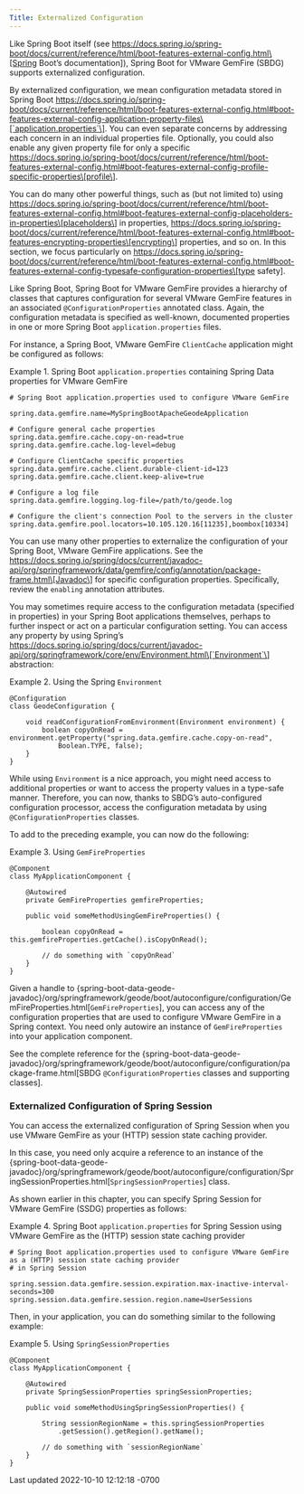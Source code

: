 ```yaml
---
Title: Externalized Configuration
---
```



<!-- 
 Copyright (c) VMware, Inc. 2022. All rights reserved.
 Licensed to the Apache Software Foundation (ASF) under one or more contributor license
 agreements. See the NOTICE file distributed with this work for additional information regarding
 copyright ownership. The ASF licenses this file to You under the Apache License, Version 2.0 (the
 "License"); you may not use this file except in compliance with the License. You may obtain a
 copy of the License at
 
 http://www.apache.org/licenses/LICENSE-2.0
 
 Unless required by applicable law or agreed to in writing, software distributed under the License
 is distributed on an "AS IS" BASIS, WITHOUT WARRANTIES OR CONDITIONS OF ANY KIND, either express
 or implied. See the License for the specific language governing permissions and limitations under
 the License.
-->



Like Spring Boot itself (see
https://docs.spring.io/spring-boot/docs/current/reference/html/boot-features-external-config.html\[Spring
Boot’s documentation\]), Spring Boot for VMware GemFire (SBDG)
supports externalized configuration.





By externalized configuration, we mean configuration metadata stored in
Spring Boot
https://docs.spring.io/spring-boot/docs/current/reference/html/boot-features-external-config.html#boot-features-external-config-application-property-files\[`application.properties`\].
You can even separate concerns by addressing each concern in an
individual properties file. Optionally, you could also enable any given
property file for only a specific
https://docs.spring.io/spring-boot/docs/current/reference/html/boot-features-external-config.html#boot-features-external-config-profile-specific-properties\[profile\].





You can do many other powerful things, such as (but not limited to)
using
https://docs.spring.io/spring-boot/docs/current/reference/html/boot-features-external-config.html#boot-features-external-config-placeholders-in-properties\[placeholders\]
in properties,
https://docs.spring.io/spring-boot/docs/current/reference/html/boot-features-external-config.html#boot-features-encrypting-properties\[encrypting\]
properties, and so on. In this section, we focus particularly on
https://docs.spring.io/spring-boot/docs/current/reference/html/boot-features-external-config.html#boot-features-external-config-typesafe-configuration-properties\[type
safety\].





Like Spring Boot, Spring Boot for VMware GemFire provides a
hierarchy of classes that captures configuration for several
VMware GemFire features in an associated
`@ConfigurationProperties` annotated class. Again, the configuration
metadata is specified as well-known, documented properties in one or
more Spring Boot `application.properties` files.





For instance, a Spring Boot, VMware GemFire `ClientCache`
application might be configured as follows:







Example 1. Spring Boot `application.properties` containing Spring Data
properties for VMware GemFire









``` highlight
# Spring Boot application.properties used to configure VMware GemFire

spring.data.gemfire.name=MySpringBootApacheGeodeApplication

# Configure general cache properties
spring.data.gemfire.cache.copy-on-read=true
spring.data.gemfire.cache.log-level=debug

# Configure ClientCache specific properties
spring.data.gemfire.cache.client.durable-client-id=123
spring.data.gemfire.cache.client.keep-alive=true

# Configure a log file
spring.data.gemfire.logging.log-file=/path/to/geode.log

# Configure the client's connection Pool to the servers in the cluster
spring.data.gemfire.pool.locators=10.105.120.16[11235],boombox[10334]
```











You can use many other properties to externalize the configuration of
your Spring Boot, VMware GemFire applications. See the
https://docs.spring.io/spring/docs/current/javadoc-api/org/springframework/data/gemfire/config/annotation/package-frame.html\[Javadoc\]
for specific configuration properties. Specifically, review the
`enabling` annotation attributes.





You may sometimes require access to the configuration metadata
(specified in properties) in your Spring Boot applications themselves,
perhaps to further inspect or act on a particular configuration setting.
You can access any property by using Spring’s
https://docs.spring.io/spring/docs/current/javadoc-api/org/springframework/core/env/Environment.html\[`Environment`\]
abstraction:







Example 2. Using the Spring `Environment`









``` highlight
@Configuration
class GeodeConfiguration {

    void readConfigurationFromEnvironment(Environment environment) {
        boolean copyOnRead = environment.getProperty("spring.data.gemfire.cache.copy-on-read",
            Boolean.TYPE, false);
    }
}
```











While using `Environment` is a nice approach, you might need access to
additional properties or want to access the property values in a
type-safe manner. Therefore, you can now, thanks to SBDG’s
auto-configured configuration processor, access the configuration
metadata by using `@ConfigurationProperties` classes.





To add to the preceding example, you can now do the following:







Example 3. Using `GemFireProperties`









``` highlight
@Component
class MyApplicationComponent {

    @Autowired
    private GemFireProperties gemfireProperties;

    public void someMethodUsingGemFireProperties() {

        boolean copyOnRead = this.gemfireProperties.getCache().isCopyOnRead();

        // do something with `copyOnRead`
    }
}
```











Given a handle to
{spring-boot-data-geode-javadoc}/org/springframework/geode/boot/autoconfigure/configuration/GemFireProperties.html\[`GemFireProperties`\],
you can access any of the configuration properties that are used to
configure VMware GemFire in a Spring context. You need only
autowire an instance of `GemFireProperties` into your application
component.





See the complete reference for the
{spring-boot-data-geode-javadoc}/org/springframework/geode/boot/autoconfigure/configuration/package-frame.html\[SBDG
`@ConfigurationProperties` classes and supporting classes\].





### Externalized Configuration of Spring Session



You can access the externalized configuration of Spring Session when you
use VMware GemFire as your (HTTP) session state caching
provider.





In this case, you need only acquire a reference to an instance of the
{spring-boot-data-geode-javadoc}/org/springframework/geode/boot/autoconfigure/configuration/SpringSessionProperties.html\[`SpringSessionProperties`\]
class.





As shown earlier in this chapter, you can specify Spring Session for
VMware GemFire (SSDG) properties as follows:







Example 4. Spring Boot `application.properties` for Spring Session using
VMware GemFire as the (HTTP) session state caching provider









``` highlight
# Spring Boot application.properties used to configure VMware GemFire as a (HTTP) session state caching provider
# in Spring Session

spring.session.data.gemfire.session.expiration.max-inactive-interval-seconds=300
spring.session.data.gemfire.session.region.name=UserSessions
```











Then, in your application, you can do something similar to the following
example:







Example 5. Using `SpringSessionProperties`









``` highlight
@Component
class MyApplicationComponent {

    @Autowired
    private SpringSessionProperties springSessionProperties;

    public void someMethodUsingSpringSessionProperties() {

        String sessionRegionName = this.springSessionProperties
            .getSession().getRegion().getName();

        // do something with `sessionRegionName`
    }
}
```

















<div id="footer">

<div id="footer-text">

Last updated 2022-10-10 12:12:18 -0700




